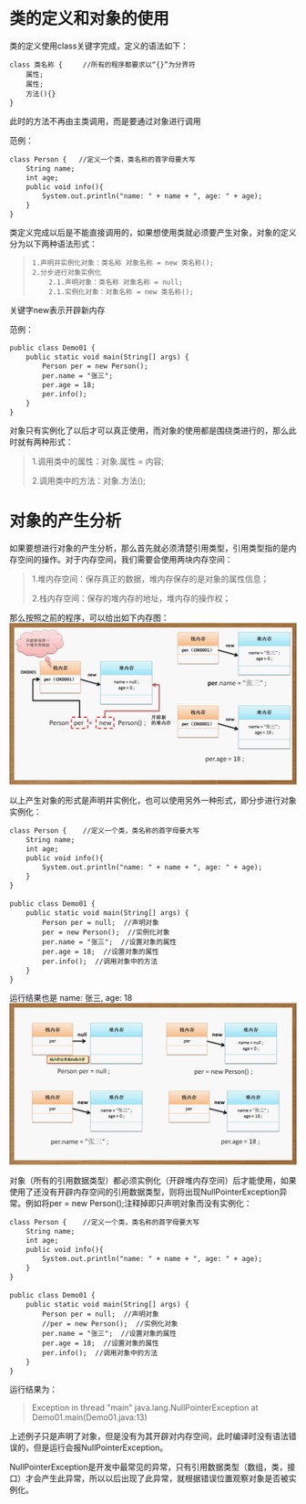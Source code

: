 # 类的定义和对象的使用 #

类的定义使用class关键字完成，定义的语法如下：

	class 类名称 {     //所有的程序都要求以“{}”为分界符
	    属性;
	    属性;
	    方法(){}
	}
此时的方法不再由主类调用，而是要通过对象进行调用

范例：

	class Person {   //定义一个类，类名称的首字母要大写
		String name;
		int age;
	    public void info(){
			System.out.println("name: " + name + ", age: " + age);
		}
	}

类定义完成以后是不能直接调用的，如果想使用类就必须要产生对象，对象的定义分为以下两种语法形式：
>     1.声明并实例化对象：类名称 对象名称 = new 类名称();
>     2.分步进行对象实例化
>         2.1.声明对象：类名称 对象名称 = null;
>         2.1.实例化对象：对象名称 = new 类名称();
关键字new表示开辟新内存

范例：

	public class Demo01 {
		public static void main(String[] args) {
			Person per = new Person();
			per.name = "张三";
			per.age = 18;
			per.info();
		}
	}
对象只有实例化了以后才可以真正使用，而对象的使用都是围绕类进行的，那么此时就有两种形式：
> 1.调用类中的属性：对象.属性 = 内容;
> 
> 2.调用类中的方法：对象.方法();


# 对象的产生分析 #

如果要想进行对象的产生分析，那么首先就必须清楚引用类型，引用类型指的是内存空间的操作。对于内存空间，我们需要会使用两块内存空间：
> 1.堆内存空间：保存真正的数据，堆内存保存的是对象的属性信息；
> 
> 2.栈内存空间：保存的堆内存的地址，堆内存的操作权；

那么按照之前的程序，可以给出如下内存图：
![](https://raw.githubusercontent.com/pgao0823/Picture/master/%E6%A0%88%E5%86%85%E5%AD%98%E5%92%8C%E5%A0%86%E5%86%85%E5%AD%98%E5%9B%BE1.png)

以上产生对象的形式是声明并实例化，也可以使用另外一种形式，即分步进行对象实例化：

	class Person {    //定义一个类，类名称的首字母要大写
		String name;
		int age;
	    public void info(){
			System.out.println("name: " + name + ", age: " + age);
		}
	}
	
	public class Demo01 {
		public static void main(String[] args) {
			Person per = null;  //声明对象
			per = new Person();  //实例化对象
			per.name = "张三";  //设置对象的属性
			per.age = 18;  //设置对象的属性
			per.info();  //调用对象中的方法
		}
	}
运行结果也是 name: 张三, age: 18
![](https://raw.githubusercontent.com/pgao0823/Picture/master/%E6%A0%88%E5%86%85%E5%AD%98%E5%92%8C%E5%A0%86%E5%86%85%E5%AD%98%E5%9B%BE2.png)

对象（所有的引用数据类型）都必须实例化（开辟堆内存空间）后才能使用，如果使用了还没有开辟内存空间的引用数据类型，则将出现NullPointerException异常。例如将per = new Person();注释掉即只声明对象而没有实例化：

	class Person {    //定义一个类，类名称的首字母要大写
		String name;
		int age;
	    public void info(){
			System.out.println("name: " + name + ", age: " + age);
		}
	}
	
	public class Demo01 {
		public static void main(String[] args) {
			Person per = null;  //声明对象
			//per = new Person();  //实例化对象
			per.name = "张三";  //设置对象的属性
			per.age = 18;  //设置对象的属性
			per.info();  //调用对象中的方法
		}
	}
运行结果为：

>Exception in thread "main" java.lang.NullPointerException
        at Demo01.main(Demo01.java:13)

上述例子只是声明了对象，但是没有为其开辟对内存空间，此时编译时没有语法错误的，但是运行会报NullPointerException。

NullPointerException是开发中最常见的异常，只有引用数据类型（数组，类，接口）才会产生此异常，所以以后出现了此异常，就根据错误位置观察对象是否被实例化。